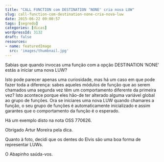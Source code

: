```yaml
---
title: "CALL FUNCTION com DESTINATION ‘NONE' cria nova LUW"
slug: call-function-com-destination-none-cria-nova-luw
date: 2015-06-22 09:00:57
tags: [segredo]
categories: [dicas]
wordpressId: 3132
draft: false
resources:
- name: featuredImage
  src: 'images/thumbnail.jpg'
---
```

Sabias que quando invocas uma função com a opção DESTINATION ‘NONE’ estás a iniciar uma nova LUW?

Isto pode parecer apenas uma curiosidade, mas há um caso em que pode fazer toda a diferença: sabes aqueles módulos de função que ao serem chamados uma segunda vez têm um comportamento diferente da primeira vez? Isto acontece porque eles hão-de ter alterado alguma variável global ao grupo de funções. Ora se iniciares uma nova LUW quando chamares a função, o seu grupo de funções é automaticamente inicializado e assim garantes que o comportamento da função é o esperado.

Há um exemplo disto na nota OSS 770626.

Obrigado Artur Moreira pela dica.

Quanto à foto, decidi que os dentes do Elvis são uma boa forma de representar LUWs.

O Abapinho saúda-vos.
